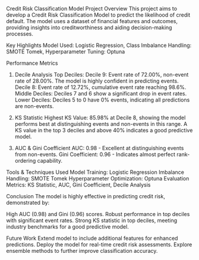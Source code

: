 Credit Risk Classification Model
Project Overview
This project aims to develop a Credit Risk Classification Model to predict the likelihood of credit default. The model uses a dataset of financial features and outcomes, providing insights into creditworthiness and aiding decision-making processes.

Key Highlights
Model Used: Logistic Regression, Class Imbalance Handling: SMOTE Tomek, Hyperparameter Tuning: Optuna

Performance Metrics
1. Decile Analysis
Top Deciles: Decile 9: Event rate of 72.00%, non-event rate of 28.00%. The model is highly confident in predicting events. Decile 8: Event rate of 12.72%, cumulative event rate reaching 98.6%. Middle Deciles: Deciles 7 and 6 show a significant drop in event rates. Lower Deciles: Deciles 5 to 0 have 0% events, indicating all predictions are non-events.

2. KS Statistic
Highest KS Value: 85.98% at Decile 8, showing the model performs best at distinguishing events and non-events in this range. A KS value in the top 3 deciles and above 40% indicates a good predictive model.

3. AUC & Gini Coefficient
AUC: 0.98 - Excellent at distinguishing events from non-events. Gini Coefficient: 0.96 - Indicates almost perfect rank-ordering capability.

Tools & Techniques Used
Model Training: Logistic Regression Imbalance Handling: SMOTE Tomek Hyperparameter Optimization: Optuna Evaluation Metrics: KS Statistic, AUC, Gini Coefficient, Decile Analysis

Conclusion
The model is highly effective in predicting credit risk, demonstrated by:

High AUC (0.98) and Gini (0.96) scores. Robust performance in top deciles with significant event rates. Strong KS statistic in top deciles, meeting industry benchmarks for a good predictive model.

Future Work
Extend model to include additional features for enhanced predictions. Deploy the model for real-time credit risk assessments. Explore ensemble methods to further improve classification accuracy.
